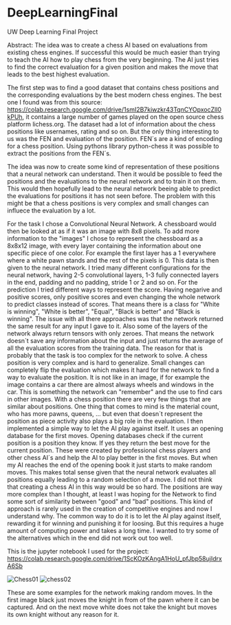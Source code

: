 # DeepLearningFinal
UW Deep Learning Final Project

Abstract: 
The idea was to create a chess AI based on evaluations from existing chess engines. If successful this would be much easier than trying to teach the AI how to play chess from the very beginning. The AI just tries to find the correct evaluation for a given position and makes the move that leads to the best highest evaluation.

The first step was to find a good dataset that contains chess positions and the corresponding evaluations by the best modern chess engines. The best one I found was from this source: https://colab.research.google.com/drive/1smI2B7kiwzkr43TqnCYOpxocZlI0kPUh, it contains a large number of games played on the open source chess platform lichess.org. The dataset had a lot of information about the chess positions like usernames, rating and so on. But the only thing interesting to us was the FEN and evaluation of the position. FEN´s are a kind of encoding for a chess position. Using pythons library python-chess it was possible to extract the positions from the FEN´s. 

The idea was now to create some kind of representation of these positions that a neural network can understand. Then it would be possible to feed the positions and the evaluations to the neural network and to train it on them. This would then hopefully lead to the neural network beeing able to predict the evaluations for positions it has not seen before. The problem with this might be that a chess positions is very complex and small changes can influece the evaluation by a lot. 

For the task I chose a Convolutional Neural Network. A chessboard would then be looked at as if it was an image with 8x8 pixels. To add more information to the "images" I chose to represent the chessboard as a 8x8x12 image, with every layer containing the information about one specific piece of one color. For example the first layer has a 1 everywhere where a white pawn stands and the rest of the pixels is 0. This data is then given to the neural network. I tried many different configurations for the neural network, having 2-5 convolutional layers, 1-3 fully connected layers in the end, padding and no padding, stride 1 or 2 and so on. For the prediction I tried different ways to represent the score. Having negarive and positive scores, only positive scores and even changing the whole network to predict classes instead of scores. That means there is a class for "White is winning", "White is better", "Equal", "Black is better" and "Black is winning". 
The issue with all there approaches was that the network returned the same result for any input I gave to it. Also some of the layers of the network always return tensors with only zeroes. That means the network doesn´t save any information about the input and just returns the average of all the evaluation scores from the training data. The reason for that is probably that the task is too complex for the network to solve. A chess position is very complex and is hard to generalize. Small changes can completely flip the evaluation which makes it hard for the network to find a way to evaluate the position. It is not like in an image, if for example the image contains a car there are almost always wheels and windows in the car. This is something the network can "remember" and the use to find cars in other images. With a chess position there are very few things that are similar about positions. One thing that comes to mind is the material count, who has more pawns, queens, ... but even that doesn´t represent the position as piece activity also plays a big role in the evaluation. 
I then implemented a simple way to let the AI play against itself. It uses an opening database for the first moves. Opening databases check if the current position is a position they know. If yes they return the best move for the current position. These were created by professional chess players and other chess AI´s and help the AI to play better in the first moves. But when my AI reaches the end of the opening book it just starts to make random moves. This makes total sense given that the neural network evaluates all positions equally leading to a random selection of a move. 
I did not think that creating a chess AI in this way would be so hard. The positions are way more complex than I thought, at least I was hoping for the Network to find some sort of similarity between "good" and "bad" positions. This kind of approach is rarely used in the creation of competitive engines and now I understand why. The common way to do it is to let the AI play against itself, rewarding it for winning and punishing it for loosing. But this requires a huge amount of computing power and takes a long time. I wanted to try some of the alternatives which in the end did not work out too well. 

This is the jupyter notebook I used for the project: https://colab.research.google.com/drive/1ScKOzKAngA1HoU_pfJbp58ujIdrxA6Sb

![Chess01](https://user-images.githubusercontent.com/91910483/207732119-4814826f-dca6-45c5-ba53-85813c925fec.PNG)
![chess02](https://user-images.githubusercontent.com/91910483/207732137-7dcc8768-075f-4ba4-ab0c-888f07f55207.PNG)

These are some examples for the network making random moves. In the first image black just moves the knight in from of the pawn where it can be captured. And on the next move white does not take the knight but moves its own knight without any reason for it. 
